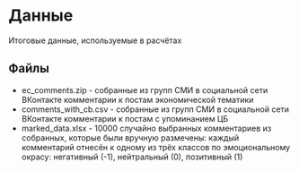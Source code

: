 # Данные
Итоговые данные, используемые в расчётах

## Файлы
- ec_comments.zip - собранные из групп СМИ в социальной сети ВКонтакте комментарии к постам экономической тематики
- comments_with_cb.csv - собранные из групп СМИ в социальной сети ВКонтакте комментарии к постам с упоминанием ЦБ
- marked_data.xlsx - 10000 случайно выбранных комментариев из собранных, которые были вручную размечены: 
каждый комментарий отнесён к одному из трёх классов по эмоциональному окрасу: негативный (-1), нейтральный (0), позитивный (1)
